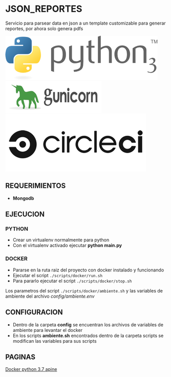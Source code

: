 # JSON_REPORTES

Servicio para parsear data en json a un template customizable para generar reportes, por ahora solo genera pdfs

![alt text](img/python.png)
![alt text](img/gunicorn.png)
![alt text](img/circleci.png)

## REQUERIMIENTOS

* **Mongodb**

## EJECUCION

### PYTHON

* Crear un virtualenv normalmente para python
* Con el virtualenv activado ejecutar **python main.py**

### DOCKER

* Pararse en la ruta raiz del proyecto con docker instalado y funcionando
* Ejecutar el script `./scripts/docker/run.sh`
* Para pararlo ejecutar el script `./scripts/docker/stop.sh`

Los parametros del script `./scripts/docker/ambiente.sh` y las variables de ambiente del archivo *config/ambiente.env*

## CONFIGURACION

* Dentro de la carpeta **config** se encuentran los archivos de variables de ambiente para levantar el docker
* En los scripts **ambiente.sh** encontrados dentro de la carpeta scripts se modifican las variables para sus scripts 

## PAGINAS

[Docker python 3.7 apine](https://hub.docker.com/_/python)
